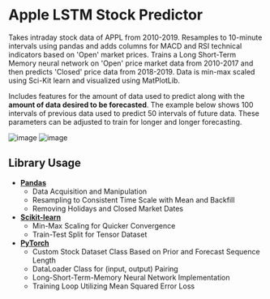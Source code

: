 # Apple LSTM Stock Predictor
 
Takes intraday stock data of APPL from 2010-2019. Resamples to 10-minute intervals using pandas and adds columns for MACD and RSI technical indicators based on 'Open' market prices. Trains a Long Short-Term Memory neural network on 'Open' price market data from 2010-2017 and then predicts 'Closed' price data from 2018-2019. Data is min-max scaled using Sci-Kit learn and visualized using MatPlotLib.

Includes features for the amount of data used to predict along with the **amount of data desired to be forecasted**. The example below shows 100 intervals of previous data used to predict 50 intervals of future data. These parameters can be adjusted to train for longer and longer forecasting.

![image](https://github.com/Aaronlozhkin/Apple-LSTM-Stock-Predictor/assets/23532191/d1d6c1a7-46ac-4322-be58-77347fdf2b20)
![image](https://github.com/Aaronlozhkin/Apple-LSTM-Stock-Predictor/assets/23532191/6de6c23d-28d7-45ad-9f09-09fa0f3e15bb)



## Library Usage
- [**Pandas**](https://pandas.pydata.org/) 
   - Data Acquisition and Manipulation
   - Resampling to Consistent Time Scale with Mean and Backfill
   - Removing Holidays and Closed Market Dates
- [**Scikit-learn**](https://scikit-learn.org/stable/)
   - Min-Max Scaling for Quicker Convergence
   - Train-Test Split for Tensor Dataset
- [**PyTorch**](https://pytorch.org/)
   - Custom Stock Dataset Class Based on Prior and Forecast Sequence Length
   - DataLoader Class for (input, output) Pairing
   - Long-Short-Term-Memory Neural Network Implementation
   - Training Loop Utilizing Mean Squared Error Loss
